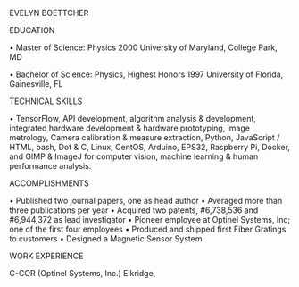 EVELYN BOETTCHER

EDUCATION

• Master of Science: Physics 2000 
University of Maryland, College Park, MD

• Bachelor of Science: Physics, Highest Honors 1997
University of Florida, Gainesville, FL

TECHNICAL SKILLS

• TensorFlow, API development, algorithm analysis & development, integrated hardware development & hardware prototyping, image metrology, Camera calibration & measure extraction, Python, JavaScript / HTML, bash, Dot & C, Linux, CentOS, Arduino, EPS32, Raspberry Pi, Docker, and GIMP & ImageJ for computer vision, machine learning & human performance analysis.

ACCOMPLISHMENTS

• Published two journal papers, one as head author
• Averaged more than three publications per year
• Acquired two patents, #6,738,536 and #6,944,372 as lead investigator
• Pioneer employee at Optinel Systems, Inc; one of the first four employees
• Produced and shipped first Fiber Gratings to customers
• Designed a Magnetic Sensor System

WORK EXPERIENCE

C-COR (Optinel Systems, Inc.) Elkridge,

